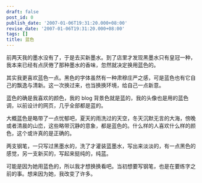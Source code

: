 ```yaml
---
draft: false
post_id: 0
publish_date: '2007-01-06T19:31:20.000+08:00'
revise_date: '2007-01-06T19:31:20.000+08:00'
tags: []
title: 蓝色
---
```


前两天我的墨水没有了，于是去买新墨水。到了店里才发现黑墨水只有皇冠一种，我本来已经有点厌倦了那种墨水的香味，忽然就决定换用蓝色的。

其实我更喜欢蓝色一点。黑色的字体虽然有一种肃穆庄严之感，可是蓝色也有它自己的飘逸与清新。这一次换过来，也当换换环境，给自己一点新意。

蓝色的确是我喜欢的颜色，我的 blog 背景色就是蓝的，我的头像也是用的蓝色调，以前设计的网页，几乎全部都是蓝的。

大概蓝色是略带了一点忧郁吧，夏天的雨洗过的天空，冬天沉默无言的大海，傍晚或者清晨的山峦，这些略带沉静的意象，都是蓝色的。什么样的人喜欢什么样的颜色，这个或许真的是正确的。

两支钢笔，一只写过黑墨水的，洗了才灌装蓝墨水，写出来淡淡的，有一点黑色的感觉，另一支新买的，写起来挺纯的，纯蓝。

可能是因为她用蓝色的，所以我才想换换看吧。当初想要写钢笔，也是在要练字之前的事。想来因为她，我改变了许多。
